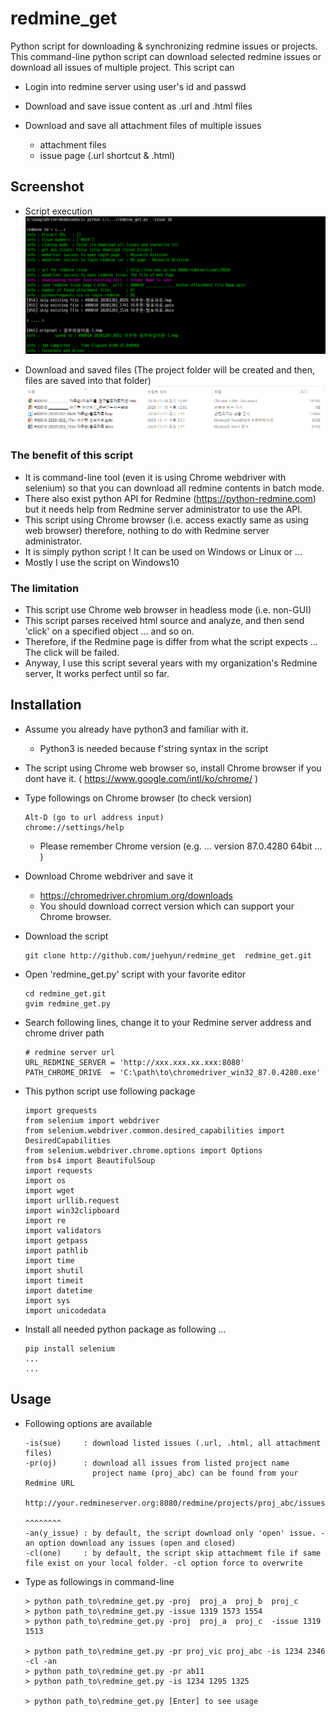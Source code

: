 # redmine_get

 Python script for downloading & synchronizing redmine issues or projects.
 This command-line python script can download selected redmine issues or
 download all issues of multiple project.
 This script can
 - Login into redmine server using user's id and passwd
 - Download and save issue content as .url and .html files
 - Download and save all attachment files of multiple issues

   * attachment files
   * issue page (.url shortcut & .html)
## Screenshot

 - Script execution
	![redmine-get-a](screenshot-a.png)

 - Download and saved files (The project folder will be created and then, files are saved into that folder)
	![redmine-get-b](screenshot-b.png)

### The benefit of this script
 - It is command-line tool (even it is using Chrome webdriver with selenium) so that you can download all redmine contents in batch mode.
 - There also exist python API for Redmine (https://python-redmine.com) but it needs help from Redmine server administrator to use the API.
 - This script using Chrome browser (i.e. access exactly same as using web browser) therefore, nothing to do with Redmine server administrator.
 - It is simply python script ! It can be used on Windows or Linux or ...
 - Mostly I use the script on Windows10

### The limitation
 - This script use Chrome web browser in headless mode (i.e. non-GUI)
 - This script parses received html source and analyze, and then send 'click' on a specified object ... and so on.
 - Therefore, if the Redmine page is differ from what the script expects ... The click will be failed.
 - Anyway, I use this script several years with my organization's Redmine server, It works perfect until so far.

## Installation
 - Assume you already have python3 and familiar with it.
   - Python3 is needed because f'string syntax in the script

 - The script using Chrome web browser so, install Chrome browser if you dont have it. ( https://www.google.com/intl/ko/chrome/ )

 - Type followings on Chrome browser (to check version)
	```
	Alt-D (go to url address input)
	chrome://settings/help
	```
   - Please remember Chrome version (e.g. ... version 87.0.4280 64bit ... )
 
 - Download Chrome webdriver and save it
   - https://chromedriver.chromium.org/downloads
   - You should download correct version  which can support your Chrome browser.

 - Download the script
	```
	git clone http://github.com/juehyun/redmine_get  redmine_get.git
	```

 - Open 'redmine_get.py' script with your favorite editor
	```
	cd redmine_get.git
	gvim redmine_get.py
	```

 - Search following lines, change it to your Redmine server address and chrome driver path
	```
	# redmine server url
	URL_REDMINE_SERVER = 'http://xxx.xxx.xx.xxx:8080'
	PATH_CHROME_DRIVE  = 'C:\path\to\chromedriver_win32_87.0.4280.exe'
	```

 - This python script use following package

	```
	import grequests
	from selenium import webdriver
	from selenium.webdriver.common.desired_capabilities import DesiredCapabilities
	from selenium.webdriver.chrome.options import Options
	from bs4 import BeautifulSoup
	import requests
	import os
	import wget
	import urllib.request
	import win32clipboard
	import re
	import validators
	import getpass
	import pathlib
	import time
	import shutil
	import timeit
	import datetime
	import sys
	import unicodedata
	```

 - Install all needed python package as following ...
	```
	pip install selenium
	...
	...
	```

## Usage
 - Following options are available
	```
	-is(sue)     : download listed issues (.url, .html, all attachment files)
	-pr(oj)      : download all issues from listed project name
	               project name (proj_abc) can be found from your Redmine URL
	               http://your.redmineserver.org:8080/redmine/projects/proj_abc/issues
	                                                                   ^^^^^^^^
	-an(y_issue) : by default, the script download only 'open' issue. -an option download any issues (open and closed)
	-cl(one)     : by default, the script skip attachmemt file if same file exist on your local folder. -cl option force to overwrite
	```

 - Type as followings in command-line
	```
	> python path_to\redmine_get.py -proj  proj_a  proj_b  proj_c 
	> python path_to\redmine_get.py -issue 1319 1573 1554
	> python path_to\redmine_get.py -proj  proj_a  proj_c  -issue 1319 1513

	> python path_to\redmine_get.py -pr proj_vic proj_abc -is 1234 2346 -cl -an
	> python path_to\redmine_get.py -pr ab11
	> python path_to\redmine_get.py -is 1234 1295 1325

	> python path_to\redmine_get.py [Enter] to see usage
	```
